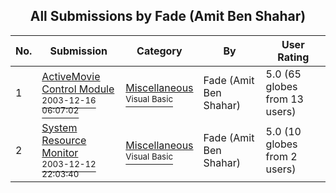 ﻿<div align="center">

## All Submissions by Fade \(Amit Ben Shahar\)

</div>

No.  | Submission | Category | By   | User Rating
---- | ---------- | -------- | ---- | -----------
1 | [ActiveMovie Control Module<br /><sup>2003-12-16 06:07:02</sup>](https://github.com/Planet-Source-Code/fade-amit-ben-shahar-activemovie-control-module__1-50480) | [Miscellaneous<br /><sup>Visual Basic</sup>](../ByCategory/miscellaneous__1-1.md) | Fade \(Amit Ben Shahar\) | 5.0 (65 globes from 13 users)
2 | [System Resource Monitor<br /><sup>2003-12-12 22:03:40</sup>](https://github.com/Planet-Source-Code/fade-amit-ben-shahar-system-resource-monitor__1-50424) | [Miscellaneous<br /><sup>Visual Basic</sup>](../ByCategory/miscellaneous__1-1.md) | Fade \(Amit Ben Shahar\) | 5.0 (10 globes from 2 users)
